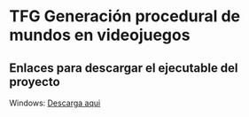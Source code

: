 # TFG Generación procedural de mundos en videojuegos


## Enlaces para descargar el ejecutable del proyecto

Windows: [Descarga aqui](https://drive.google.com/file/d/1pRoE7sgZKpLM1akTkLIAJ0RPys_TAZcY/view?usp=sharing)
